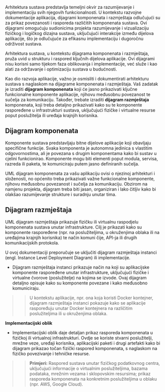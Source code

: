 Arhitektura sustava predstavlja temeljni okvir za razumijevanje i
implementaciju svih njegovih funkcionalnosti. U kontekstu razvojne
dokumentacije aplikacija, dijagrami komponenata i razmještaja odlučujući
su za prikaz povezanosti i rasporeda različitih komponenata sustava. Ovi
dijagrami omogućuju sudionicima projekta razumijevanje i vizualizaciju
fizičkog i logičkog dizajna sustava, uključujući interakcije između
dijelova aplikacije, što je odlučujuće za efikasnu implementaciju i
dugoročnu održivost sustava.

Arhitektura sustava, u kontekstu dijagrama komponenata i razmještaja,
pruža uvid u strukturu i raspored ključnih dijelova aplikacije. Ovi
dijagrami nisu korisni samo tijekom faza oblikovanja i implementacije,
već služe i kao alati za održavanje i optimizaciju sustava u budućnosti.

Kao dio razvoja aplikacije, važno je osmisliti i dokumentirati
arhitekturu sustava s naglaskom na dijagrame komponenata i razmještaja.
Vaš zadatak je izraditi **dijagram komponenata** koji će jasno
prikazivati ključne funkcionalne komponente aplikacije, njihovu
međusobnu povezanost te sučelja za komunikaciju. Također, trebate
izraditi **dijagram razmještaja** komponenata, koji treba detaljno
prikazivati kako su te komponente raspoređene u infrastrukturi sustava,
uključujući fizičke i virtualne resurse poput poslužitelja ili uređaja
krajnjih korisnika.

## Dijagram komponenata

Komponente sustava predstavljaju bitne dijelove aplikacije koji
obavljaju specifične funkcije. Svaka komponenta je autonomna jedinica s
vlastitim odgovornostima, ali je povezana s drugim komponentama kako bi
sustav u cjelini funkcionirao. Komponente mogu biti elementi poput modula, servisa, razreda ili paketa, te komuniciraju putem jasno
definiranih sučelja.

UML dijagram komponenata za vašu aplikaciju ovisi o njezinoj arhitekturi
i složenosti, no općenito treba prikazivati važne funkcionalne
komponente, njihovu međusobnu povezanost i sučelja za komunikaciju.
Obzirom na namjenu projekta, dijagram treba biti jasan, organiziran i
lako čitljiv kako bi olakšao razumijevanje strukture i suradnju unutar
tima.

## Dijagram razmještaja

UML dijagram razmještaja prikazuje fizičku ili virtualnu
raspodjelu komponenata sustava unutar infrastrukture. Cilj je prikazati
kako su komponente raspoređene (npr. na poslužiteljima, u okruženjima
oblaka ili na uređajima krajnjih korisnika) te način komuni čije, API-ja
ili drugih komunikacijskih protokola.

U ovoj dokumentaciji preporučuje se uključiti dijagram razmještaja
instanci (engl. Instance Level Deployment Diagram) ili implementacije.

- Dijagram razmještaja instanci prikazuje način na koji su aplikacijske
  komponente raspoređene unutar infrastrukture, uključujući fizičke i
  virtualne čvorove (poslužitelje) na kojima se izvode. Ovaj dijagram
  detaljno opisuje kako su komponente povezane i kako međusobno
  komuniciraju.

>> U kontekstu aplikacije, npr. ona koja koristi Docker kontejner, dijagram razmještaja instanci pokazuje kako se aplikacije
  raspoređuju unutar Docker kontejnera na različitim poslužiteljima ili u okruženjima oblaka.


**Implementacijski oblik**

- Implementacijski oblik daje detaljan prikaz rasporeda komponenata u
fizičkoj ili virtualnoj infrastrukturi. Ovdje se koriste stvarni
poslužitelji, mrežne veze, uređaji korisnika, aplikacijski paketi i
drugi artefakti kako bi dijagram prikazao točan fizički raspored
komponenata, s naglaskom na fizičko povezivanje i tehničke resurse.

>> **Primjeri:** Raspored sustava unutar fizičkog podatkovnog centra, uključujući informacije o virtualnim poslužiteljima, bazama podataka,
  mrežnim vezama i sklopovskim resursima; prikaz rasporeda komponenata na konkretnim poslužiteljima u oblaku (npr. AWS, Google Cloud).